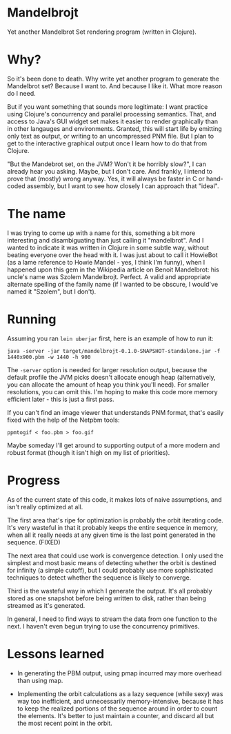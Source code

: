 Mandelbrojt
===========

Yet another Mandelbrot Set rendering program (written in Clojure).

Why?
====

So it's been done to death.  Why write yet another program to generate
the Mandelbrot set?  Because I want to.  And because I like it.  What
more reason do I need.

But if you want something that sounds more legitimate: I want practice
using Clojure's concurrency and parallel processing semantics.  That,
and access to Java's GUI widget set makes it easier to render
graphically than in other langauges and environments.  Granted, this
will start life by emitting only text as output, or writing to an
uncompressed PNM file.  But I plan to get to the interactive graphical
output once I learn how to do that from Clojure.

"But the Mandebrot set, on the JVM?  Won't it be horribly slow?", I
can already hear you asking.  Maybe, but I don't care.  And frankly, I
intend to prove that (mostly) wrong anyway.  Yes, it will always be
faster in C or hand-coded assembly, but I want to see how closely I
can approach that "ideal".

The name
========

I was trying to come up with a name for this, something a bit more
interesting and disambiguating than just calling it "mandelbrot".  And
I wanted to indicate it was written in Clojure in some subtle way,
without beating everyone over the head with it.  I was just about to
call it HowieBot (as a lame reference to Howie Mandel - yes, I think
I'm funny), when I happened upon this gem in the Wikipedia article on
Benoit Mandelbrot: his uncle's name was Szolem Mandelbrojt.  Perfect.
A valid and appropriate alternate spelling of the family name (if I
wanted to be obscure, I would've named it "Szolem", but I don't).

Running
=======

Assuming you ran `lein uberjar` first, here is an example of how to
run it:

    java -server -jar target/mandelbrojt-0.1.0-SNAPSHOT-standalone.jar -f 1440x900.pbm -w 1440 -h 900

The `-server` option is needed for larger resolution output, because
the default profile the JVM picks doesn't allocate enough heap
(alternatively, you can allocate the amount of heap you think you'll
need).  For smaller resolutions, you can omit this.  I'm hoping to
make this code more memory efficient later - this is just a first
pass.

If you can't find an image viewer that understands PNM format, that's
easily fixed with the help of the Netpbm tools:

    ppmtogif < foo.pbm > foo.gif

Maybe someday I'll get around to supporting output of a more modern
and robust format (though it isn't high on my list of priorities).

Progress
========

As of the current state of this code, it makes lots of naive
assumptions, and isn't really optimized at all.

The first area that's ripe for optimization is probably the orbit
iterating code.  It's very wasteful in that it probably keeps the
entire sequence in memory, when all it really needs at any given time
is the last point generated in the sequence. (FIXED)

The next area that could use work is convergence detection.  I only
used the simplest and most basic means of detecting whether the orbit
is destined for infinity (a simple cutoff), but I could probably use
more sophisticated techniques to detect whether the sequence is likely
to converge.

Third is the wasteful way in which I generate the output.  It's all
probably stored as one snapshot before being written to disk, rather
than being streamed as it's generated.

In general, I need to find ways to stream the data from one function
to the next.  I haven't even begun trying to use the concurrency
primitives.

Lessons learned
===============

 - In generating the PBM output, using pmap incurred may more overhead
   than using map.

 - Implementing the orbit calculations as a lazy sequence (while sexy)
   was way too inefficient, and unnecessarily memory-intensive,
   because it has to keep the realized portions of the sequence around
   in order to count the elements.  It's better to just maintain a
   counter, and discard all but the most recent point in the orbit.
